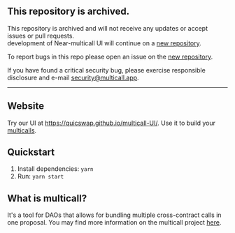 ## This repository is archived.

This repository is archived and will not receive any updates or accept issues or pull requests.  
development of Near-multicall UI will continue on a [new repository](https://github.com/near-multicall/ui).

To report bugs in this repo please open an issue on the [new repository](https://github.com/near-multicall/ui/issues/new/choose).

If you have found a critical security bug, please exercise responsible disclosure and e-mail [security@multicall.app](mailto:security@multicall.app?subject=[Bug%20report]%20Near-multicall%20frontend).  


---


## Website
Try our UI at https://quicswap.github.io/multicall-UI/.
Use it to build your [multicalls](https://github.com/QuicSwap/near-multicall/tree/main).

## Quickstart
1. Install dependencies: `yarn`
2. Run: `yarn start`

## What is multicall?
It's a tool for DAOs that allows for bundling multiple cross-contract calls in one proposal.
You may find more information on the multicall project [here](https://github.com/QuicSwap/near-multicall/tree/main).